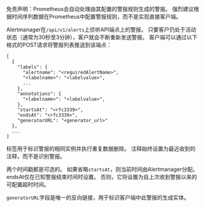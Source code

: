 免责声明：Prometheus会自动处理由其配置的警报规则生成的警报。 强烈建议根据时间序列数据在Prometheus中配置警报规则，而不是实现直接客户端。

Alertmanager在`/api/v1/alerts`上侦听API端点上的警报。 只要客户仍处于活动状态（通常为30秒至3分钟），客户就会不断重新发送警报。 客户端可以通过以下格式的POST请求将警报列表推送到该端点：
```
[
  {
    "labels": {
      "alertname": "<requiredAlertName>",
      "<labelname>": "<labelvalue>",
      ...
    },
    "annotations": {
      "<labelname>": "<labelvalue>",
    },
    "startsAt": "<rfc3339>",
    "endsAt": "<rfc3339>",
    "generatorURL": "<generator_url>"
  },
  ...
]
```
标签用于标识警报的相同实例并执行重复数据删除。 注释始终设置为最近收到的注释，而不是识别警报。

两个时间戳都是可选的。 如果省略`startsAt`，则当前时间由Alertmanager分配。 endsAt仅在已知警报结束时间时设置。 否则，它将设置为自上次收到警报以来的可配置超时时间。

`generatorURL`字段是唯一的反向链接，用于标识客户端中此警报的生成实体。
